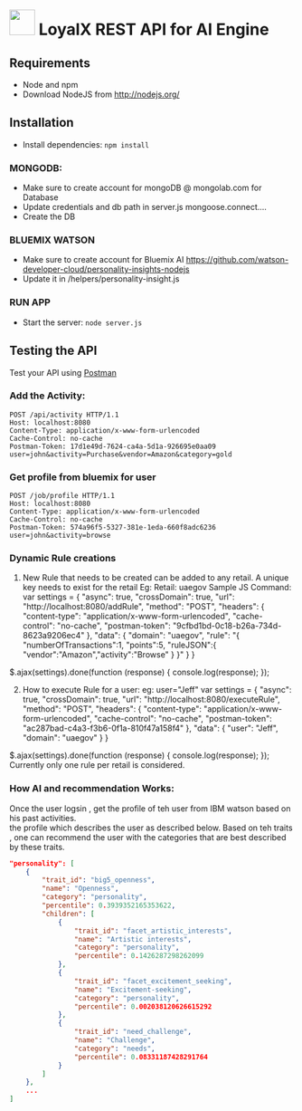 <img src="http://l0yalx.io/uploads/MusicKings_logo%202-nji.png" height="45px"/> LoyalX REST API for AI Engine
=========================================================================================

## Requirements

- Node and npm
- Download NodeJS from http://nodejs.org/

## Installation

- Install dependencies: `npm install`

### MONGODB:
- Make sure to create account for mongoDB @ mongolab.com for Database
- Update credentials and db path in server.js mongoose.connect....
- Create the DB

### BLUEMIX WATSON
- Make sure to create account for Bluemix AI https://github.com/watson-developer-cloud/personality-insights-nodejs
- Update it in /helpers/personality-insight.js

### RUN APP
- Start the server: `node server.js`

## Testing the API

Test your API using [Postman](https://chrome.google.com/webstore/detail/postman-rest-client-packa/fhbjgbiflinjbdggehcddcbncdddomop)



### Add the Activity:

```
POST /api/activity HTTP/1.1
Host: localhost:8080
Content-Type: application/x-www-form-urlencoded
Cache-Control: no-cache
Postman-Token: 17d1e49d-7624-ca4a-5d1a-926695e0aa09
user=john&activity=Purchase&vendor=Amazon&category=gold
```




### Get profile from bluemix for user
```
POST /job/profile HTTP/1.1
Host: localhost:8080
Content-Type: application/x-www-form-urlencoded
Cache-Control: no-cache
Postman-Token: 574a96f5-5327-381e-1eda-660f8adc6236
user=john&activity=browse
```

### Dynamic Rule creations
1. New Rule that needs to be created can be added to any retail. A unique key needs to exist for the retail
Eg: Retail: uaegov
Sample JS Command:
var settings = {
  "async": true,
  "crossDomain": true,
  "url": "http://localhost:8080/addRule",
  "method": "POST",
  "headers": {
    "content-type": "application/x-www-form-urlencoded",
    "cache-control": "no-cache",
    "postman-token": "9cfbd1bd-0c18-b26a-734d-8623a9206ec4"
  },
  "data": {
    "domain": "uaegov",
    "rule": "{ \"numberOfTransactions\":1, \"points\":5, \"ruleJSON\":{ \"vendor\":\"Amazon\",\"activity\":\"Browse\" } }"
  }
}

$.ajax(settings).done(function (response) {
  console.log(response);
});

2. How to execute Rule for a user:
eg: user="Jeff"
var settings = {
  "async": true,
  "crossDomain": true,
  "url": "http://localhost:8080/executeRule",
  "method": "POST",
  "headers": {
    "content-type": "application/x-www-form-urlencoded",
    "cache-control": "no-cache",
    "postman-token": "ac287bad-c4a3-f3b6-0f1a-810f47a158f4"
  },
  "data": {
    "user": "Jeff",
    "domain": "uaegov"
  }
}

$.ajax(settings).done(function (response) {
  console.log(response);
});
Currently only one rule per retail is considered.

### How AI and recommendation Works:
Once the user logsin , get the profile of teh user from IBM watson based on his past activities.   
the profile which describes the user as described below. Based on teh traits , one can recommend the user with the categories that are best described by these traits.

```json
"personality": [
    {
        "trait_id": "big5_openness",
        "name": "Openness",
        "category": "personality",
        "percentile": 0.3939352165353622,
        "children": [
            {
                "trait_id": "facet_artistic_interests",
                "name": "Artistic interests",
                "category": "personality",
                "percentile": 0.1426287298262099
            },
            {
                "trait_id": "facet_excitement_seeking",
                "name": "Excitement-seeking",
                "category": "personality",
                "percentile": 0.002038120626615292
            },
            {
                "trait_id": "need_challenge",
                "name": "Challenge",
                "category": "needs",
                "percentile": 0.08331187428291764
            }
        ]
    },
    ...
]

```
